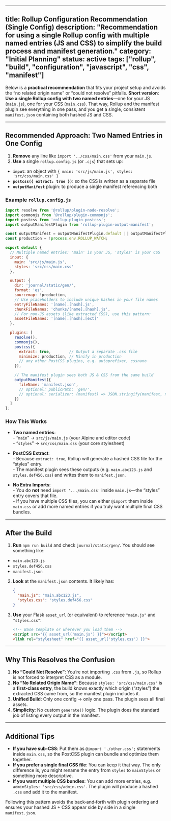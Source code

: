 ***

title: Rollup Configuration Recommendation (Single Config)
description: "Recommendation for using a single Rollup config with multiple named entries (JS and CSS) to simplify the build process and manifest generation."
category: "Initial Planning"
status: active
tags: \["rollup", "build", "configuration", "javascript", "css", "manifest"]
----------------------------------------------------------------------------

Below is a **practical recommendation** that fits your project setup and avoids the “no related origin name” or “could not resolve” pitfalls. **Short version**: **Use a single Rollup config with two named entries**—one for your JS (`main.js`), one for your CSS (`main.css`). That way, Rollup and the manifest plugin see everything in one pass, and you get a single, consistent `manifest.json` containing both hashed JS and CSS.

***

## Recommended Approach: Two Named Entries in One Config

1. **Remove** any line like `import '../css/main.css'` from your `main.js`.
2. **Use** a single `rollup.config.js` (or `.cjs`) that sets up:

- **`input`**: an object with `{ main: 'src/js/main.js', styles: 'src/css/main.css' }`
- **`postcss({ extract: true })`**: so the CSS is written as a separate file
- **`outputManifest`** plugin: to produce a single manifest referencing both

### Example `rollup.config.js`

```js
import resolve from '@rollup/plugin-node-resolve';
import commonjs from '@rollup/plugin-commonjs';
import postcss from 'rollup-plugin-postcss';
import outputManifestPlugin from 'rollup-plugin-output-manifest';

const outputManifest = outputManifestPlugin.default || outputManifestPlugin;
const production = !process.env.ROLLUP_WATCH;

export default {
  // Multiple named entries: 'main' is your JS, 'styles' is your CSS
  input: {
    main: 'src/js/main.js',
    styles: 'src/css/main.css'
  },

  output: {
    dir: 'journal/static/gen/',
    format: 'es',
    sourcemap: !production,
    // Use placeholders to include unique hashes in your file names
    entryFileNames: '[name].[hash].js',
    chunkFileNames: 'chunks/[name].[hash].js',
    // For non-JS assets (like extracted CSS), use this pattern:
    assetFileNames: '[name].[hash].[ext]'
  },

  plugins: [
    resolve(),
    commonjs(),
    postcss({
      extract: true,        // Output a separate .css file
      minimize: production, // Minify in production
      // any other PostCSS plugins, e.g. autoprefixer, cssnano
    }),

    // The manifest plugin sees both JS & CSS from the same build
    outputManifest({
      fileName: 'manifest.json',
      // optional: publicPath: 'gen/',
      // optional: serializer: (manifest) => JSON.stringify(manifest, null, 2)
    })
  ]
};
```

### How This Works

- **Two named entries**:\
  \- “`main`” -> `src/js/main.js` (your Alpine and editor code)\
  \- “`styles`” -> `src/css/main.css` (your core stylesheet)

- **PostCSS Extract**:\
  \- Because `extract: true`, Rollup will generate a hashed CSS file for the “styles” entry.\
  \- The manifest plugin sees these outputs (e.g. `main.abc123.js` and `styles.def456.css`) and writes them to `manifest.json`.

- **No Extra Imports**:\
  \- You do **not** need `import '.../main.css'` inside `main.js`—the “styles” entry covers that file.\
  \- If you have multiple CSS files, you can either `@import` them inside `main.css` or add more named entries if you truly want multiple final CSS bundles.

***

## After the Build

1. **Run** `npm run build` and check `journal/static/gen/`. You should see something like:

- `main.abc123.js`
- `styles.def456.css`
- `manifest.json`

2. **Look** at the `manifest.json` contents. It likely has:
   ```json
   {
     "main.js": "main.abc123.js",
     "styles.css": "styles.def456.css"
   }
   ```

3. **Use** your Flask `asset_url` (or equivalent) to reference `"main.js"` and `"styles.css"`:
   ```html
   <!-- Base template or wherever you load them -->
   <script src="{{ asset_url('main.js') }}"></script>
   <link rel="stylesheet" href="{{ asset_url('styles.css') }}">
   ```

***

## Why This Resolves the Confusion

1. **No “Could Not Resolve”**: You’re not importing `.css` from `.js`, so Rollup is not forced to interpret CSS as a module.
2. **No “No Related Origin Name”**: Because `styles: 'src/css/main.css'` is a **first‐class entry**, the build knows exactly which origin (“styles”) the extracted CSS came from, so the manifest plugin includes it.
3. **Unified Build**: Only one config → only one pass. The plugin sees all final assets.
4. **Simplicity**: No custom `generate()` logic. The plugin does the standard job of listing every output in the manifest.

***

## Additional Tips

- **If you have sub‐CSS**: Put them as `@import './other.css';` statements inside `main.css`, so the PostCSS plugin can bundle and optimize them together.
- **If you prefer a single final CSS file**: You can keep it that way. The only difference is, you might rename the entry from `styles` to `mainStyles` or something more descriptive.
- **If you want multiple CSS bundles**: You can add more entries, e.g. `adminStyles: 'src/css/admin.css'`. The plugin will produce a hashed `.css` and add it to the manifest.

Following this pattern avoids the back‐and‐forth with plugin ordering and ensures your hashed JS + CSS appear side by side in a single `manifest.json`.

